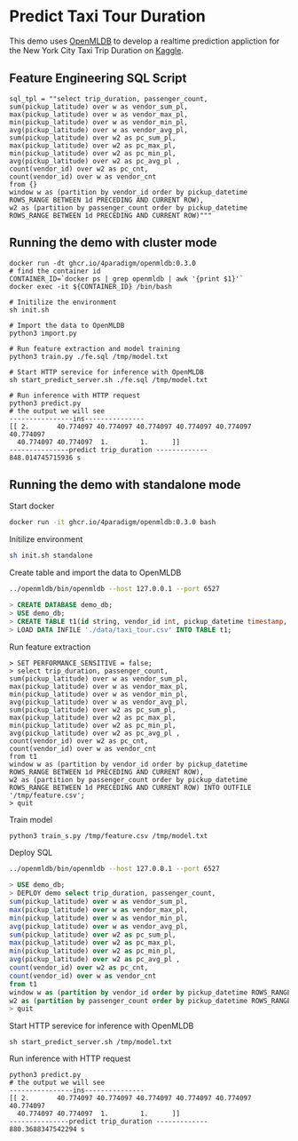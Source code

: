 #  Predict Taxi Tour Duration

This demo uses [OpenMLDB](https://github.com/4paradigm/OpenMLDB) to develop a realtime prediction appliction for the New York City Taxi Trip Duration on [Kaggle](https://www.kaggle.com/c/nyc-taxi-trip-duration/overview).

## Feature Engineering SQL Script

```
sql_tpl = ""select trip_duration, passenger_count,
sum(pickup_latitude) over w as vendor_sum_pl,
max(pickup_latitude) over w as vendor_max_pl,
min(pickup_latitude) over w as vendor_min_pl,
avg(pickup_latitude) over w as vendor_avg_pl,
sum(pickup_latitude) over w2 as pc_sum_pl,
max(pickup_latitude) over w2 as pc_max_pl,
min(pickup_latitude) over w2 as pc_min_pl,
avg(pickup_latitude) over w2 as pc_avg_pl ,
count(vendor_id) over w2 as pc_cnt,
count(vendor_id) over w as vendor_cnt
from {}
window w as (partition by vendor_id order by pickup_datetime ROWS_RANGE BETWEEN 1d PRECEDING AND CURRENT ROW),
w2 as (partition by passenger_count order by pickup_datetime ROWS_RANGE BETWEEN 1d PRECEDING AND CURRENT ROW)"""
```

## Running the demo with cluster mode

```
docker run -dt ghcr.io/4paradigm/openmldb:0.3.0
# find the container id
CONTAINER_ID=`docker ps | grep openmldb | awk '{print $1}'`
docker exec -it ${CONTAINER_ID} /bin/bash

# Initilize the environment
sh init.sh

# Import the data to OpenMLDB
python3 import.py

# Run feature extraction and model training
python3 train.py ./fe.sql /tmp/model.txt

# Start HTTP serevice for inference with OpenMLDB
sh start_predict_server.sh ./fe.sql /tmp/model.txt

# Run inference with HTTP request
python3 predict.py
# the output we will see
----------------ins---------------
[[ 2.       40.774097 40.774097 40.774097 40.774097 40.774097 40.774097
  40.774097 40.774097  1.        1.      ]]
---------------predict trip_duration -------------
848.014745715936 s
```

## Running the demo with standalone mode
Start docker
```bash
docker run -it ghcr.io/4paradigm/openmldb:0.3.0 bash
```
Initilize environment
```bash
sh init.sh standalone
```
Create table and import the data to OpenMLDB
```bash
../openmldb/bin/openmldb --host 127.0.0.1 --port 6527
```
```sql
> CREATE DATABASE demo_db;
> USE demo_db;
> CREATE TABLE t1(id string, vendor_id int, pickup_datetime timestamp, dropoff_datetime timestamp, passenger_count int, pickup_longitude double, pickup_latitude double, dropoff_longitude double,dropoff_latitude double, store_and_fwd_flag string,trip_duration int, index(ts=pickup_datetime));
> LOAD DATA INFILE './data/taxi_tour.csv' INTO TABLE t1;
```
Run feature extraction
```
> SET PERFORMANCE_SENSITIVE = false;
> select trip_duration, passenger_count,
sum(pickup_latitude) over w as vendor_sum_pl,
max(pickup_latitude) over w as vendor_max_pl,
min(pickup_latitude) over w as vendor_min_pl,
avg(pickup_latitude) over w as vendor_avg_pl,
sum(pickup_latitude) over w2 as pc_sum_pl,
max(pickup_latitude) over w2 as pc_max_pl,
min(pickup_latitude) over w2 as pc_min_pl,
avg(pickup_latitude) over w2 as pc_avg_pl ,
count(vendor_id) over w2 as pc_cnt,
count(vendor_id) over w as vendor_cnt
from t1
window w as (partition by vendor_id order by pickup_datetime ROWS_RANGE BETWEEN 1d PRECEDING AND CURRENT ROW),
w2 as (partition by passenger_count order by pickup_datetime ROWS_RANGE BETWEEN 1d PRECEDING AND CURRENT ROW) INTO OUTFILE '/tmp/feature.csv';
> quit
```
Train model
```bash
python3 train_s.py /tmp/feature.csv /tmp/model.txt
```
Deploy SQL
```bash
../openmldb/bin/openmldb --host 127.0.0.1 --port 6527
```
```sql
> USE demo_db;
> DEPLOY demo select trip_duration, passenger_count,
sum(pickup_latitude) over w as vendor_sum_pl,
max(pickup_latitude) over w as vendor_max_pl,
min(pickup_latitude) over w as vendor_min_pl,
avg(pickup_latitude) over w as vendor_avg_pl,
sum(pickup_latitude) over w2 as pc_sum_pl,
max(pickup_latitude) over w2 as pc_max_pl,
min(pickup_latitude) over w2 as pc_min_pl,
avg(pickup_latitude) over w2 as pc_avg_pl ,
count(vendor_id) over w2 as pc_cnt,
count(vendor_id) over w as vendor_cnt
from t1
window w as (partition by vendor_id order by pickup_datetime ROWS_RANGE BETWEEN 1d PRECEDING AND CURRENT ROW),
w2 as (partition by passenger_count order by pickup_datetime ROWS_RANGE BETWEEN 1d PRECEDING AND CURRENT ROW);
> quit
```

Start HTTP serevice for inference with OpenMLDB
```
sh start_predict_server.sh /tmp/model.txt
```

Run inference with HTTP request
```
python3 predict.py
# the output we will see
----------------ins---------------
[[ 2.       40.774097 40.774097 40.774097 40.774097 40.774097 40.774097
  40.774097 40.774097  1.        1.      ]]
---------------predict trip_duration -------------
880.3688347542294 s
```